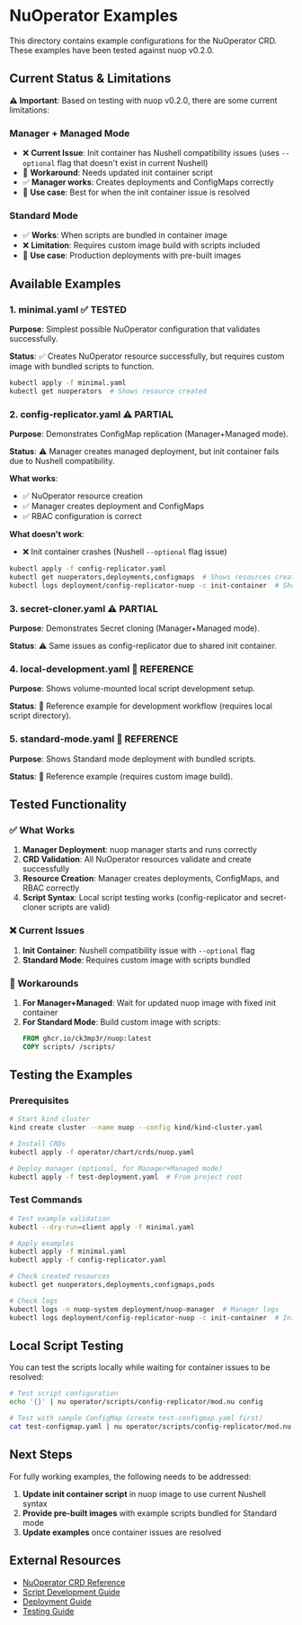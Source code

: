 # NuOperator Examples

This directory contains example configurations for the NuOperator CRD. These examples have been tested against nuop v0.2.0.

## Current Status & Limitations

**⚠️ Important**: Based on testing with nuop v0.2.0, there are some current limitations:

### Manager + Managed Mode
- ❌ **Current Issue**: Init container has Nushell compatibility issues (uses `--optional` flag that doesn't exist in current Nushell)
- 🔧 **Workaround**: Needs updated init container script
- ✅ **Manager works**: Creates deployments and ConfigMaps correctly
- 📝 **Use case**: Best for when the init container issue is resolved

### Standard Mode  
- ✅ **Works**: When scripts are bundled in container image
- ❌ **Limitation**: Requires custom image build with scripts included
- 📝 **Use case**: Production deployments with pre-built images

## Available Examples

### 1. minimal.yaml ✅ TESTED
**Purpose**: Simplest possible NuOperator configuration that validates successfully.

**Status**: ✅ Creates NuOperator resource successfully, but requires custom image with bundled scripts to function.

```bash
kubectl apply -f minimal.yaml
kubectl get nuoperators  # Shows resource created
```

### 2. config-replicator.yaml ⚠️ PARTIAL
**Purpose**: Demonstrates ConfigMap replication (Manager+Managed mode).

**Status**: ⚠️ Manager creates managed deployment, but init container fails due to Nushell compatibility.

**What works**:
- ✅ NuOperator resource creation
- ✅ Manager creates deployment and ConfigMaps
- ✅ RBAC configuration is correct

**What doesn't work**:
- ❌ Init container crashes (Nushell `--optional` flag issue)

```bash
kubectl apply -f config-replicator.yaml
kubectl get nuoperators,deployments,configmaps  # Shows resources created
kubectl logs deployment/config-replicator-nuop -c init-container  # Shows error
```

### 3. secret-cloner.yaml ⚠️ PARTIAL
**Purpose**: Demonstrates Secret cloning (Manager+Managed mode).

**Status**: ⚠️ Same issues as config-replicator due to shared init container.

### 4. local-development.yaml 📝 REFERENCE
**Purpose**: Shows volume-mounted local script development setup.

**Status**: 📝 Reference example for development workflow (requires local script directory).

### 5. standard-mode.yaml 📝 REFERENCE
**Purpose**: Shows Standard mode deployment with bundled scripts.

**Status**: 📝 Reference example (requires custom image build).

## Tested Functionality

### ✅ What Works
1. **Manager Deployment**: nuop manager starts and runs correctly
2. **CRD Validation**: All NuOperator resources validate and create successfully  
3. **Resource Creation**: Manager creates deployments, ConfigMaps, and RBAC correctly
4. **Script Syntax**: Local script testing works (config-replicator and secret-cloner scripts are valid)

### ❌ Current Issues
1. **Init Container**: Nushell compatibility issue with `--optional` flag
2. **Standard Mode**: Requires custom image with scripts bundled

### 🔧 Workarounds
1. **For Manager+Managed**: Wait for updated nuop image with fixed init container
2. **For Standard Mode**: Build custom image with scripts:
   ```dockerfile
   FROM ghcr.io/ck3mp3r/nuop:latest
   COPY scripts/ /scripts/
   ```

## Testing the Examples

### Prerequisites
```bash
# Start kind cluster
kind create cluster --name nuop --config kind/kind-cluster.yaml

# Install CRDs
kubectl apply -f operator/chart/crds/nuop.yaml

# Deploy manager (optional, for Manager+Managed mode)
kubectl apply -f test-deployment.yaml  # From project root
```

### Test Commands
```bash
# Test example validation
kubectl --dry-run=client apply -f minimal.yaml

# Apply examples
kubectl apply -f minimal.yaml
kubectl apply -f config-replicator.yaml

# Check created resources
kubectl get nuoperators,deployments,configmaps,pods

# Check logs
kubectl logs -n nuop-system deployment/nuop-manager  # Manager logs
kubectl logs deployment/config-replicator-nuop -c init-container  # Init container (will show error)
```

## Local Script Testing

You can test the scripts locally while waiting for container issues to be resolved:

```bash
# Test script configuration
echo '{}' | nu operator/scripts/config-replicator/mod.nu config

# Test with sample ConfigMap (create test-configmap.yaml first)
cat test-configmap.yaml | nu operator/scripts/config-replicator/mod.nu reconcile
```

## Next Steps

For fully working examples, the following needs to be addressed:

1. **Update init container script** in nuop image to use current Nushell syntax
2. **Provide pre-built images** with example scripts bundled for Standard mode
3. **Update examples** once container issues are resolved

## External Resources

- [NuOperator CRD Reference](../api/CRD.md)
- [Script Development Guide](../SCRIPT-DEVELOPMENT.md) 
- [Deployment Guide](../DEPLOYMENT.md)
- [Testing Guide](../TESTING.md)